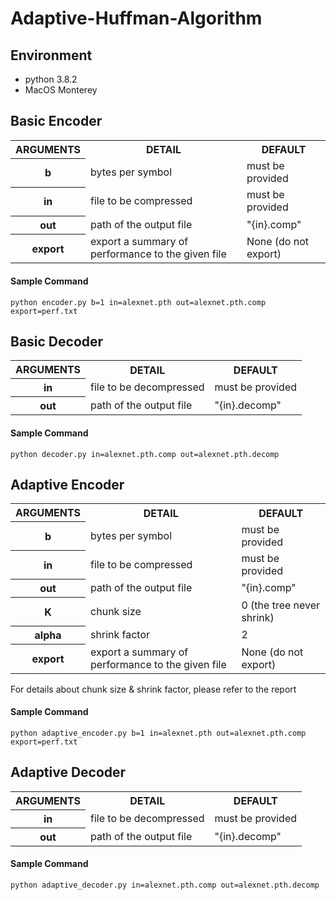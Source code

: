 # Adaptive-Huffman-Algorithm

## Environment
- python 3.8.2
- MacOS Monterey

## Basic Encoder

<table>
  <tr>
    <th>ARGUMENTS</th>
    <th>DETAIL</th>
    <th>DEFAULT</th>
  </tr>
  <tr>
    <th>b</th>
    <td>bytes per symbol</td>
    <td>must be provided</td>
  </tr>
  <tr>
    <th>in</th>
    <td>file to be compressed</td>
    <td>must be provided</td>
  </tr>
  <tr>
    <th>out</th>
    <td>path of the output file</td>
    <td>"{in}.comp"</td>
  </tr>
  <tr>
    <th>export</th>
    <td>export a summary of performance to the given file</td>
    <td>None (do not export)</td>
  </tr>
</table>

#### Sample Command
```shell script
python encoder.py b=1 in=alexnet.pth out=alexnet.pth.comp export=perf.txt
```

## Basic Decoder

<table>
  <tr>
    <th>ARGUMENTS</th>
    <th>DETAIL</th>
    <th>DEFAULT</th>
  </tr>
  <tr>
    <th>in</th>
    <td>file to be decompressed</td>
    <td>must be provided</td>
  </tr>
  <tr>
    <th>out</th>
    <td>path of the output file</td>
    <td>"{in}.decomp"</td>
  </tr>
</table>

#### Sample Command
```shell script
python decoder.py in=alexnet.pth.comp out=alexnet.pth.decomp
```

## Adaptive Encoder

<table>
  <tr>
    <th>ARGUMENTS</th>
    <th>DETAIL</th>
    <th>DEFAULT</th>
  </tr>
  <tr>
    <th>b</th>
    <td>bytes per symbol</td>
    <td>must be provided</td>
  </tr>
  <tr>
    <th>in</th>
    <td>file to be compressed</td>
    <td>must be provided</td>
  </tr>
  <tr>
    <th>out</th>
    <td>path of the output file</td>
    <td>"{in}.comp"</td>
  </tr>
   <tr>
    <th>K</th>
    <td>chunk size</td>
    <td>0 (the tree never shrink)</td>
  </tr>
  <tr>
    <th>alpha</th>
    <td>shrink factor</td>
    <td>2</td>
  </tr>
  <tr>
    <th>export</th>
    <td>export a summary of performance to the given file</td>
    <td>None (do not export)</td>
  </tr>
</table>
For details about chunk size & shrink factor, please refer to the report

#### Sample Command
```shell script
python adaptive_encoder.py b=1 in=alexnet.pth out=alexnet.pth.comp export=perf.txt
```

## Adaptive Decoder

<table>
  <tr>
    <th>ARGUMENTS</th>
    <th>DETAIL</th>
    <th>DEFAULT</th>
  </tr>
  <tr>
    <th>in</th>
    <td>file to be decompressed</td>
    <td>must be provided</td>
  </tr>
  <tr>
    <th>out</th>
    <td>path of the output file</td>
    <td>"{in}.decomp"</td>
  </tr>
</table>

#### Sample Command
```shell script
python adaptive_decoder.py in=alexnet.pth.comp out=alexnet.pth.decomp
```